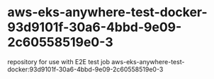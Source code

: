# aws-eks-anywhere-test-docker-93d9101f-30a6-4bbd-9e09-2c60558519e0-3
repository for use with E2E test job aws-eks-anywhere-test-docker:93d9101f-30a6-4bbd-9e09-2c60558519e0-3

